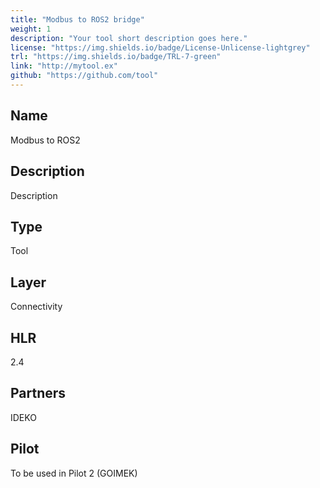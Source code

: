 ```yaml
---
title: "Modbus to ROS2 bridge"
weight: 1
description: "Your tool short description goes here."
license: "https://img.shields.io/badge/License-Unlicense-lightgrey"
trl: "https://img.shields.io/badge/TRL-7-green"
link: "http://mytool.ex"
github: "https://github.com/tool"
---
```


## Name
Modbus to ROS2 


## Description
Description

## Type
Tool

## Layer
Connectivity

## HLR
2.4

## Partners
IDEKO


## Pilot
To be used in Pilot 2 (GOIMEK)

